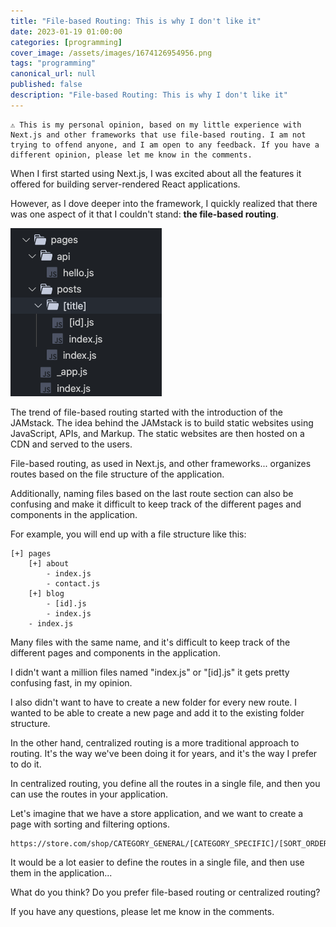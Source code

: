 ```yaml
---
title: "File-based Routing: This is why I don't like it"
date: 2023-01-19 01:00:00
categories: [programming]
cover_image: /assets/images/1674126954956.png
tags: "programming"
canonical_url: null
published: false
description: "File-based Routing: This is why I don't like it"
---
```


```
⚠️ This is my personal opinion, based on my little experience with Next.js and other frameworks that use file-based routing. I am not trying to offend anyone, and I am open to any feedback. If you have a different opinion, please let me know in the comments.
```

When I first started using Next.js, I was excited about all the features it offered for building server-rendered React applications.

However, as I dove deeper into the framework, I quickly realized that there was one aspect of it that I couldn't stand: **the file-based routing**.

![](/assets/images/1674127435396.png)

The trend of file-based routing started with the introduction of the JAMstack. The idea behind the JAMstack is to build static websites using JavaScript, APIs, and Markup. The static websites are then hosted on a CDN and served to the users.

File-based routing, as used in Next.js, and other frameworks... organizes routes based on the file structure of the application.

Additionally, naming files based on the last route section can also be confusing and make it difficult to keep track of the different pages and components in the application.

For example, you will end up with a file structure like this:

```
[+] pages
    [+] about
        - index.js
        - contact.js
    [+] blog
        - [id].js
        - index.js
    - index.js
```

Many files with the same name, and it's difficult to keep track of the different pages and components in the application.

I didn't want a million files named "index.js" or "[id].js" it gets pretty confusing fast, in my opinion.

I also didn't want to have to create a new folder for every new route. I wanted to be able to create a new page and add it to the existing folder structure.

In the other hand, centralized routing is a more traditional approach to routing. It's the way we've been doing it for years, and it's the way I prefer to do it.

In centralized routing, you define all the routes in a single file, and then you can use the routes in your application.

Let's imagine that we have a store application, and we want to create a page with sorting and filtering options.

```
https://store.com/shop/CATEGORY_GENERAL/[CATEGORY_SPECIFIC]/[SORT_ORDER]/[FILTERS]/[PAGINATION_PAGE]
```

It would be a lot easier to define the routes in a single file, and then use them in the application...

What do you think? Do you prefer file-based routing or centralized routing?

If you have any questions, please let me know in the comments.
